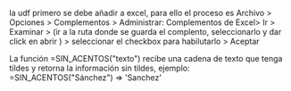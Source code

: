 la udf primero se debe añadir a excel, para ello el proceso es Archivo > Opciones > Complementos > Administrar: Complementos de Excel> Ir > Examinar > (ir a la ruta donde se guarda el complento, seleccionarlo y dar click en abrir ) > seleccionar el checkbox para habilutarlo > Aceptar

La función =SIN_ACENTOS("texto") recibe una cadena de texto que tenga tildes y retorna la información sin tildes, ejemplo: =SIN_ACENTOS("Sánchez") => 'Sanchez'